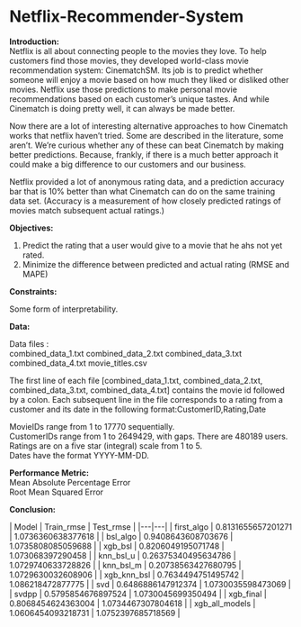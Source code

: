 # Netflix-Recommender-System
**Introduction:**<br/>
Netflix is all about connecting people to the movies they love. To help customers find those movies, they developed world-class movie recommendation system: CinematchSM. Its job is to predict whether someone will enjoy a movie based on how much they liked or disliked other movies. Netflix use those predictions to make personal movie recommendations based on each customer’s unique tastes. And while Cinematch is doing pretty well, it can always be made better.<br/>

Now there are a lot of interesting alternative approaches to how Cinematch works that netflix haven’t tried. Some are described in the literature, some aren’t. We’re curious whether any of these can beat Cinematch by making better predictions. Because, frankly, if there is a much better approach it could make a big difference to our customers and our business.<br/>

Netflix provided a lot of anonymous rating data, and a prediction accuracy bar that is 10% better than what Cinematch can do on the same training data set. (Accuracy is a measurement of how closely predicted ratings of movies match subsequent actual ratings.)<br/>

**Objectives:**<br/>

1. Predict the rating that a user would give to a movie that he ahs not yet rated.<br/>
2. Minimize the difference between predicted and actual rating (RMSE and MAPE)<br/>

**Constraints:**<br/>

Some form of interpretability.<br/>

**Data:**<br/>

Data files :<br/>
combined_data_1.txt combined_data_2.txt combined_data_3.txt combined_data_4.txt movie_titles.csv<br/>

The first line of each file [combined_data_1.txt, combined_data_2.txt, combined_data_3.txt, combined_data_4.txt] contains the movie id followed by a colon. Each subsequent line in the file corresponds to a rating from a customer and its date in the following format:CustomerID,Rating,Date<br/>

MovieIDs range from 1 to 17770 sequentially.<br/>
CustomerIDs range from 1 to 2649429, with gaps. There are 480189 users.<br/>
Ratings are on a five star (integral) scale from 1 to 5.<br/>
Dates have the format YYYY-MM-DD.<br/>

**Performance Metric:**<br/>
Mean Absolute Percentage Error<br/>
Root Mean Squared Error<br/>

**Conclusion:**<br/>


|     Model      |      Train_rmse     |     Test_rmse      |
|---|---|
|   first_algo   |  0.8131655657201271 | 1.0736360638377618 |
|    bsl_algo    |  0.9408643608703676 | 1.0735808085059688 |
|    xgb_bsl     |  0.8206049195071748 | 1.073068397290458  |
|   knn_bsl_u    | 0.26375340495634786 | 1.0729740633728826 |
|   knn_bsl_m    | 0.20738563427680795 | 1.0729630032608906 |
|  xgb_knn_bsl   |  0.7634494751495742 | 1.086218472877775  |
|      svd       |  0.6486886147912374 | 1.0730035598473069 |
|     svdpp      |  0.5795854676897524 | 1.0730045699350494 |
|   xgb_final    |  0.8068454624363004 | 1.0734467307804618 |
| xgb_all_models |  1.0606454093218731 | 1.0752397685718569 |

